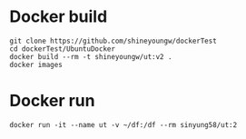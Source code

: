 # Docker build
```
git clone https://github.com/shineyoungw/dockerTest
cd dockerTest/UbuntuDocker
docker build --rm -t shineyoungw/ut:v2 .
docker images
```

# Docker run 
```
docker run -it --name ut -v ~/df:/df --rm sinyung58/ut:2
```
